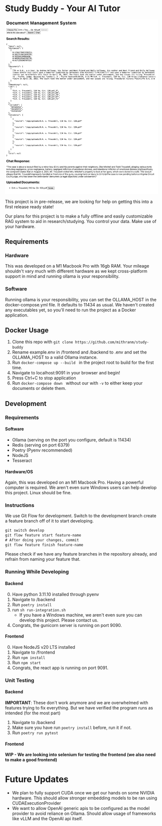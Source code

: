 # Study Buddy - Your AI Tutor

![Screenshot of the application running.](pictures/Demo.png)

This project is in pre-release, we are looking for help on getting this into a first release ready state!

Our plans for this project is to make a fully offline and easily customizable RAG system to aid in research/studying. You control your data. Make use of your hardware.

## Requirements

### Hardware

This was developed on a M1 Macbook Pro with 16gb RAM. Your mileage shouldn't vary much with different hardware as we kept cross-platform support in mind and running ollama is your responsibility.

### Software

Running ollama is your responsibility, you can set the OLLAMA_HOST in the docker-compose.yml file. It defaults to 11434 as usual. We haven't created any executables yet, so you'll need to run the project as a Docker application.

## Docker Usage

1. Clone this repo with ``git clone https://github.com/mithranm/study-buddy``
2. Rename example.env in /frontend and /backend to .env and set the OLLAMA_HOST to a valid Ollama instance.
3. Run ``docker-compose up --build `` in the project root to build for the first time.
4. Navigate to localhost:9091 in your browser and begin!
5. Press Ctrl+C to stop application
6. Run ``docker-compose down `` without our with ``-v`` to either keep your documents or delete them.

## Development

### Requirements

#### Software

* Ollama (serving on the port you configure, default is 11434)
* Redis (serving on port 6379)
* Poetry (Pyenv recommended)
* NodeJS
* Tesseract

#### Hardware/OS

Again, this was developed on an M1 Macbook Pro. Having a powerful computer is required. We aren't even sure Windows users can help develop this project. Linux should be fine.

### Instructions

We use Git Flow for development. Switch to the development branch create a feature branch off of it to start developing.

```
git switch develop
git flow feature start feature-name
# After doing your changes, commit
git flow feature finish feature-name
```

Please check if we have any feature branches in the repository already, and refrain from naming your feature that.

### Running While Developing

#### Backend

0. Have python 3.11.10 installed through pyenv
1. Navigate to /backend
2. Run ``poetry install``
3. run ``sh run-integration.sh``
   - If you have a Windows machine, we aren't even sure you can develop this project. Please contact us.
4. Congrats, the gunicorn server is running on port 9090.

#### Frontend

0. Have NodeJS v20 LTS installed
1. Navigate to /frontend
2. Run ``npm install``
3. Run ``npm start``
4. Congrats, the react app is running on port 9091.

### Unit Testing

#### Backend

**IMPORTANT**: These don't work anymore and we are overwhelmed with features trying to fix everything. But we have verified the program runs as intended (for the most part)

1. Navigate to /backend
2. Make sure you have run ``poetry install`` before, run it if not.
3. Run ``poetry run pytest``

#### Frontend

**WIP - We are looking into selenium for testing the frontend (we also need to make a good frontend)**

# Future Updates

* We plan to fully support CUDA once we get our hands on some NVIDIA hardware. This should allow stronger embedding models to be ran using CUDAExecutionProvider
* We want to allow OpenAI generic apis to be configured as the model provider to avoid reliance on Ollama. Should allow usage of frameworks like vLLM and the OpenAI api itself.
